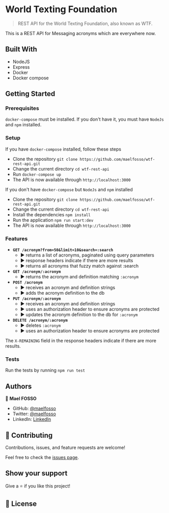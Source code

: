 # World Texting Foundation

> REST API for the World Texting Foundation, also known as WTF.

This is a REST API for Messaging acronyms which are everywhere now.

## Built With

- NodeJS
- Express
- Docker
- Docker compose


## Getting Started

### Prerequisites

`docker-compose` must be installed. If you don't have it, you must have `NodeJs` and `npm` installed.

### Setup

If you have `docker-compose` installed, follow these steps
- Clone the repository `git clone https://github.com/maelfosso/wtf-rest-api.git`
- Change the current directory `cd wtf-rest-api`
- Run `docker-compose up`
- The API is now available through `http://localhost:3000`

If you don't have `docker-compose` but `NodeJs` and `npm` installed

- Clone the repository `git clone https://github.com/maelfosso/wtf-rest-api.git`
- Change the current directory `cd wtf-rest-api`
- Install the dependencies `npm install`
- Run the application `npm run start:dev`
- The API is now available through `http://localhost:3000`

### Features

- **`GET /acronym?from=50&limit=10&search=:search`**
  - ▶ returns a list of acronyms, paginated using query parameters
  - ▶ response headers indicate if there are more results
  - ▶ returns all acronyms that fuzzy match against :search
- **`GET /acronym/:acronym`**
  - ▶ returns the acronym and definition matching `:acronym`
- **`POST /acronym`**
  - ▶ receives an acronym and definition strings
  - ▶ adds the acronym definition to the db
- **`PUT /acronym/:acronym`**
  - ▶ receives an acronym and definition strings
  - ▶ uses an authorization header to ensure acronyms are protected
  - ▶ updates the acronym definition to the db for `:acronym`
- **`DELETE /acronym/:acronym`**
  - ▶ deletes `:acronym`
  - ▶ uses an authorization header to ensure acronyms are protected

The `X-REMAINING` field in the response headers indicate if there are more results. 

### Tests

Run the tests by running `npm run test`

## Authors

👤 **Mael FOSSO**

- GitHub: [@maelfosso](https://github.com/maelfosso)
- Twitter: [@maelfosso](https://twitter.com/maelfosso)
- LinkedIn: [LinkedIn](https://www.linkedin.com/in/mael-fosso-650b6346/)

## 🤝 Contributing

Contributions, issues, and feature requests are welcome!

Feel free to check the [issues page](issues/).

## Show your support

Give a ⭐️ if you like this project!

## 📝 License